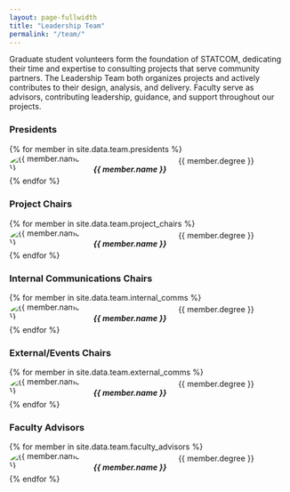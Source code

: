 ```yaml
---
layout: page-fullwidth
title: "Leadership Team"
permalink: "/team/"
---
```

Graduate student volunteers form the foundation of STATCOM, dedicating their time and expertise to consulting projects that serve community partners. The Leadership Team both organizes projects and actively contributes to their design, analysis, and delivery. Faculty serve as advisors, contributing leadership, guidance, and support throughout our projects.
### Presidents
<div class="row">
{% for member in site.data.team.presidents %}
  <div class="small-12 medium-6 large-6 columns text-center">
    <img src="{{ member.image | default: '/assets/img/team/placeholder.jpg' }}" alt="{{ member.name }}" style="max-width:130px; border-radius:50%;">
    <h5 style="margin-bottom:0.25rem">{{ member.name }}</h5>
    <p style="margin-top:0.25rem">{{ member.degree }}</p>
  </div>
{% endfor %}
</div>

### Project Chairs
<div class="row">
{% for member in site.data.team.project_chairs %}
  <div class="small-12 medium-4 large-4 columns text-center">
    <img src="{{ member.image | default: '/assets/img/team/placeholder.jpg' }}" alt="{{ member.name }}" style="max-width:130px; border-radius:50%;">
    <h5 style="margin-bottom:0.25rem">{{ member.name }}</h5>
    <p style="margin-top:0.25rem">{{ member.degree }}</p>
  </div>
{% endfor %}
</div>

### Internal Communications Chairs
<div class="row">
{% for member in site.data.team.internal_comms %}
  <div class="small-12 medium-6 large-6 columns text-center">
    <img src="{{ member.image | default: '/assets/img/team/placeholder.jpg' }}" alt="{{ member.name }}" style="max-width:130px; border-radius:50%;">
    <h5 style="margin-bottom:0.25rem">{{ member.name }}</h5>
    <p style="margin-top:0.25rem">{{ member.degree }}</p>
  </div>
{% endfor %}
</div>

### External/Events Chairs
<div class="row">
{% for member in site.data.team.external_comms %}
  <div class="small-12 medium-6 large-6 columns text-center">
    <img src="{{ member.image | default: '/assets/img/team/placeholder.jpg' }}" alt="{{ member.name }}" style="max-width:130px; border-radius:50%;">
    <h5 style="margin-bottom:0.25rem">{{ member.name }}</h5>
    <p style="margin-top:0.25rem">{{ member.degree }}</p>
  </div>
{% endfor %}
</div>

### Faculty Advisors
<div class="row">
{% for member in site.data.team.faculty_advisors %}
  <div class="small-12 medium-6 large-6 columns text-center">
    <img src="{{ member.image | default: '/assets/img/team/placeholder.jpg' }}" alt="{{ member.name }}" style="max-width:130px; border-radius:50%;">
    <h5 style="margin-bottom:0.25rem">{{ member.name }}</h5>
    <p style="margin-top:0.25rem">{{ member.degree }}</p>
  </div>
{% endfor %}
</div>
